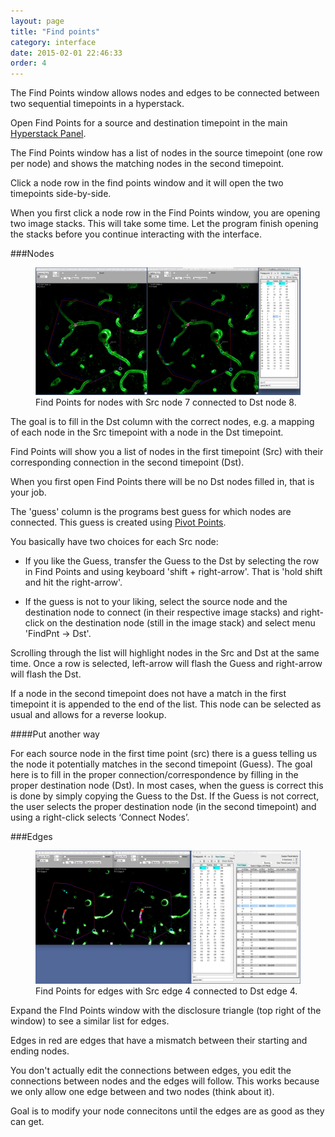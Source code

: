 ```yaml
---
layout: page
title: "Find points"
category: interface
date: 2015-02-01 22:46:33
order: 4
---
```


The Find Points window allows nodes and edges to be connected between two sequential timepoints in a hyperstack.  

Open Find Points for a source and destination timepoint in the main [Hyperstack Panel][1].  

The Find Points window has a list of nodes in the source timepoint (one row per node) and shows the matching nodes in the second timepoint.

Click a node row in the find points window and it will open the two timepoints side-by-side.

<P class="important">
When you first click a node row in the Find Points window, you are opening two image stacks. This will take some time. Let the program finish opening the stacks before you continue interacting with the interface.
</p>

###Nodes

<figure>
<IMG SRC="../images/findpnts_example.jpg" WIDTH="900">
<figcaption>Find Points for nodes with Src node 7 connected to Dst node 8.</figcaption>
</figure>


The goal is to fill in the Dst column with the correct nodes, e.g. a mapping of each node in the Src timepoint with a node in the Dst timepoint.

Find Points will show you a list of nodes in the first timepoint (Src) with their corresponding connection in the second timepoint (Dst).

When you first open Find Points there will be no Dst nodes filled in, that is your job.

The 'guess' column is the programs best guess for which nodes are connected. This guess is created using [Pivot Points][2].

You basically have two choices for each Src node:

- If you like the Guess, transfer the Guess to the Dst by selecting the row in Find Points and using keyboard 'shift + right-arrow'. That is 'hold shift and hit the right-arrow'.

- If the guess is not to your liking, select the source node and the destination node to connect (in their respective image stacks) and right-click on the destination node (still in the image stack) and select menu 'FindPnt -> Dst'.

Scrolling through the list will highlight nodes in the Src and Dst at the same time. Once a row is selected, left-arrow will flash the Guess and right-arrow will flash the Dst.

<P class="tip">
If a node in the second timepoint does not have a match in the first timepoint it is appended to the end of the list. This node can be selected as usual and allows for a reverse lookup.
</p>

####Put another way

For each source node in the first time point (src) there is a guess telling us the node it potentially matches in the second timepoint (Guess).  The goal here is to fill in the proper connection/correspondence  by filling in the proper destination node (Dst). In most cases, when the guess is correct this is done by simply copying the Guess to the Dst. If the Guess is not correct, the user selects the proper destination node (in the second timepoint) and using a right-click selects ‘Connect Nodes’.

###Edges

<figure>
<IMG SRC="../images/findpnts_edges.jpg" WIDTH="900">
<figcaption>Find Points for edges with Src edge 4 connected to Dst edge 4.</figcaption>
</figure>


Expand the FInd Points window with the disclosure triangle (top right of the window) to see a similar list for edges.

Edges in red are edges that have a mismatch between their starting and ending nodes.

You don't actually edit the connections between edges, you edit the connections between nodes and the edges will follow. This works because we only allow one edge between and two nodes (think about it).

Goal is to modify your node connecitons until the edges are as good as they can get.


[1]: /Vascular-Analysis/hyperstack-panel/
[2]: /Vascular-Analysis/pivot-points/ "Pivot Points"
